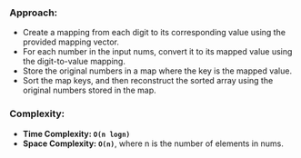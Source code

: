 ### Approach:
- Create a mapping from each digit to its corresponding value using the provided mapping vector.
- For each number in the input nums, convert it to its mapped value using the digit-to-value mapping.
- Store the original numbers in a map where the key is the mapped value.
- Sort the map keys, and then reconstruct the sorted array using the original numbers stored in the map.
​
### Complexity:
- **Time Complexity: `O(n logn)`**
- **Space Complexity: `O(n)`**, where n is the number of elements in nums.